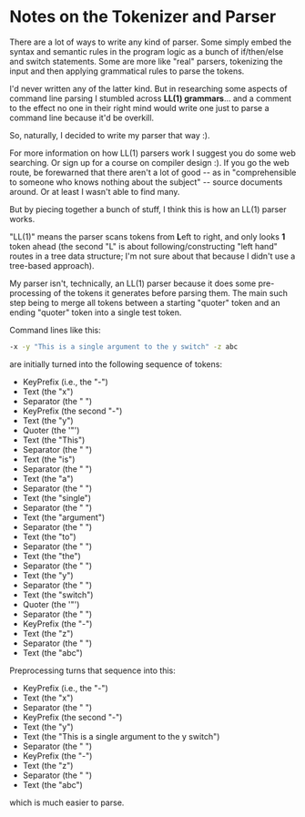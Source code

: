 # Notes on the Tokenizer and Parser

There are a lot of ways to write any kind of parser. Some simply embed the syntax and semantic rules in the program logic as a bunch of if/then/else and switch statements. Some are more like "real" parsers, tokenizing the input and
then applying grammatical rules to parse the tokens.

I'd never written any of the latter kind. But in researching some aspects of command line parsing I stumbled across **LL(1) grammars**... and a comment to the effect no one in their right mind would write one just to parse a command line because it'd be overkill.

So, naturally, I decided to write my parser that way :).

For more information on how LL(1) parsers work I suggest you do some web searching. Or sign up for a course on compiler design :). If you go the web route, be forewarned that there aren't a lot of good -- as in "comprehensible to someone who knows nothing about the subject" -- source documents around. Or at least I wasn't able to
find many.

But by piecing together a bunch of stuff, I think this is how an LL(1) parser works.

"LL(1)" means the parser scans tokens from **L**eft to right, and only looks **1** token ahead (the second "L" is about following/constructing "left hand" routes in a tree data structure; I'm not sure about that because I didn't use a tree-based approach).

My parser isn't, technically, an LL(1) parser because it does some pre-processing of the tokens it generates before parsing them. The main such step being to merge all tokens between a starting "quoter" token and an ending "quoter" token into a single test token. 

Command lines like this:

```bash
-x -y "This is a single argument to the y switch" -z abc
```

are initially turned into the following sequence of tokens:

- KeyPrefix (i.e., the "-")
- Text (the "x")
- Separator (the " ")
- KeyPrefix (the second "-")
- Text (the "y")
- Quoter (the '"')
- Text (the "This")
- Separator (the " ")
- Text (the "is")
- Separator (the " ")
- Text (the "a")
- Separator (the " ")
- Text (the "single")
- Separator (the " ")
- Text (the "argument")
- Separator (the " ")
- Text (the "to")
- Separator (the " ")
- Text (the "the")
- Separator (the " ")
- Text (the "y")
- Separator (the " ")
- Text (the "switch")
- Quoter (the '"')
- Separator (the " ")
- KeyPrefix (the "-")
- Text (the "z")
- Separator (the " ")
- Text (the "abc")

Preprocessing turns that sequence into this:

- KeyPrefix (i.e., the "-")
- Text (the "x")
- Separator (the " ")
- KeyPrefix (the second "-")
- Text (the "y")
- Text (the "This is a single argument to the y switch")
- Separator (the " ")
- KeyPrefix (the "-")
- Text (the "z")
- Separator (the " ")
- Text (the "abc")

which is much easier to parse.
